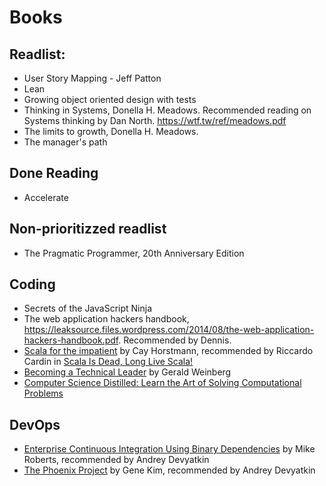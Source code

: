 # Books
## Readlist:
- User Story Mapping - Jeff Patton
- Lean
- Growing object oriented design with tests
- Thinking in Systems, Donella H. Meadows. Recommended reading on Systems thinking by Dan North. https://wtf.tw/ref/meadows.pdf
- The limits to growth, Donella H. Meadows.
- The manager's path

## Done Reading
- Accelerate

## Non-prioritizzed readlist
- The Pragmatic Programmer, 20th Anniversary Edition


## Coding
* Secrets of the JavaScript Ninja
* The web application hackers handbook, https://leaksource.files.wordpress.com/2014/08/the-web-application-hackers-handbook.pdf. Recommended by Dennis.
* [Scala for the impatient](http://fileadmin.cs.lth.se/scala/scala-impatient.pdf) by Cay Horstmann, recommended by Riccardo Cardin in [Scala Is Dead, Long Live Scala!](https://dzone.com/articles/scala-is-dead-long-live-scala?edition=227181&utm_source=Daily%20Digest&utm_medium=email&utm_campaign=dd%202016-10-14)
* [Becoming a Technical Leader](http://www.amazon.com/Becoming-Technical-Leader-Gerald-Weinberg-ebook/dp/B004J4VV3I/) by Gerald Weinberg
* [Computer Science Distilled: Learn the Art of Solving Computational Problems](http://www.adlibris.com/se/bok/computer-science-distilled-learn-the-art-of-solving-computational-problems-9780997316025)

## DevOps
* [Enterprise Continuous Integration Using Binary
Dependencies](https://link.springer.com/content/pdf/10.1007/978-3-540-24853-8_22.pdf) by Mike Roberts, recommended by Andrey Devyatkin
* [The Phoenix Project](https://dzone.com/articles/book-review-phoenix-project) by Gene Kim, recommended by Andrey Devyatkin
